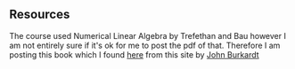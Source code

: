 ## Resources ##

The course used Numerical Linear Algebra by Trefethan and Bau however I am not entirely sure if it's ok for me to post the pdf of that. Therefore I am posting this book which I found [here](http://people.sc.fsu.edu/~jburkardt/classes/nla_2015/numerical_linear_algebra.pdf) from this site by [John Burkardt](https://people.sc.fsu.edu/~jburkardt/classes/classes.html)

